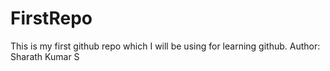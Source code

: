 # FirstRepo
This is my first github repo which I will be using for learning github.
Author: Sharath Kumar S
